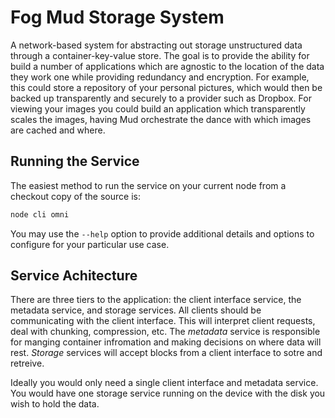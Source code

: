 # Fog Mud Storage System

A network-based system for abstracting out storage unstructured data through a container-key-value store.  The goal is
to provide the ability for build a number of applications which are agnostic to the location of the data they work one
while providing redundancy and encryption. For example, this could store a repository of your personal pictures, which
would then be backed up transparently and securely to a provider such as Dropbox.  For viewing your images you could
build an application which transparently scales the images, having Mud orchestrate the dance with which images are
cached and where.

## Running the Service

The easiest method to run the service on your current node from a checkout copy of the source is:
```bash
node cli omni
``` 

You may use the `--help` option to provide additional details and options to configure for your particular use case.

## Service Achitecture

There are three tiers to the application: the client interface service, the metadata service, and storage services.  All
clients should be communicating with the client interface.  This will interpret client requests, deal with chunking,
compression, etc.  The _metadata_ service is responsible for manging container infromation and making decisions on where
data will rest.  _Storage_ services will accept blocks from a client interface to sotre and retreive.

Ideally you would only need a single client interface and metadata service.  You would have one storage service running
on the device with the disk you wish to hold the data.